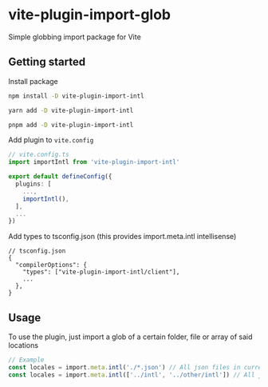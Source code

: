 # vite-plugin-import-glob
Simple globbing import package for Vite

## Getting started
Install package
```bash
npm install -D vite-plugin-import-intl
```
```bash
yarn add -D vite-plugin-import-intl
```
```bash
pnpm add -D vite-plugin-import-intl
```

Add plugin to `vite.config`
```ts
// vite.config.ts
import importIntl from 'vite-plugin-import-intl'

export default defineConfig({
  plugins: [
    ...,
    importIntl(),
  ],
  ...
})

```
Add types to tsconfig.json (this provides import.meta.intl intellisense)
```jsonc
// tsconfig.json
{
  "compilerOptions": {
    "types": ["vite-plugin-import-intl/client"],
    ...
  },
}
```

## Usage
To use the plugin, just import a glob of a certain folder, file or array of said locations
```ts
// Example
const locales = import.meta.intl('./*.json') // All json files in current folder
const locales = import.meta.intl(['../intl', '../other/intl']) // All json files in the intl and other/intl folder one directory up
```